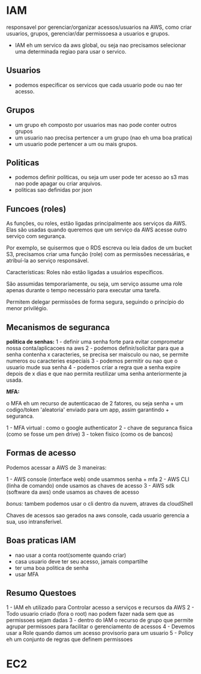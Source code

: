 # IAM

responsavel por gerenciar/organizar acessos/usuarios na AWS, como criar usuarios, grupos, gerenciar/dar permissoesa a usuarios e grupos.

- IAM eh um servico da aws global, ou seja nao precisamos selecionar uma determinada regiao para usar o servico.

## Usuarios

- podemos especificar os servicos que cada usuario pode ou nao ter acesso.

## Grupos
- um grupo eh composto por usuarios mas nao pode conter outros grupos
- um usuario nao precisa pertencer a um grupo (nao eh uma boa pratica)
- um usuario pode pertencer a um ou mais grupos.

## Politicas
- podemos definir politicas, ou seja um user pode ter acesso ao s3 mas nao pode apagar ou criar arquivos.
- politicas sao definidas por json

## Funcoes (roles)

As funções, ou roles, estão ligadas principalmente aos serviços da AWS. Elas são usadas quando queremos que um serviço da AWS acesse outro serviço com segurança.

Por exemplo, se quisermos que o RDS escreva ou leia dados de um bucket S3, precisamos criar uma função (role) com as permissões necessárias, e atribuí-la ao serviço responsável.

Características:
Roles não estão ligadas a usuários específicos.

São assumidas temporariamente, ou seja, um serviço assume uma role apenas durante o tempo necessário para executar uma tarefa.

Permitem delegar permissões de forma segura, seguindo o princípio do menor privilégio.


## Mecanismos de seguranca

**politica de senhas:**
1 - definir uma senha forte para evitar comprometar nossa conta/aplicacoes na aws
2 - podemos definir/solicitar para que a senha contenha x caracteries, se precisa ser maisculo ou nao, se permite numeros ou caracteries especiais
3 - podemos permitir ou nao que o usuario mude sua senha
4 - podemos criar a regra que a senha expire depois de x dias e que nao permita reutilizar uma senha anteriormente ja usada.

**MFA:**
 
 o MFA eh um recurso de autenticacao de 2 fatores, ou seja senha + um codigo/token 'aleatoria' enviado para um app, assim garantindo + seguranca.

 1 - MFA virtual : como o google authenticator
 2 - chave de seguranca fisica (como se fosse um pen drive)
 3 - token fisico (como os de bancos)

 ## Formas de acesso

 Podemos acessar a AWS de 3 maneiras:

 1 - AWS console (interface web) onde usammos senha + mfa
 2 - AWS CLI (linha de comando) onde usamos as chaves de acesso
 3 - AWS sdk (software da aws) onde usamos as chaves de acesso

 **bonus*:* tambem podemos usar o cli dentro da nuvem, atraves da cloudShell

 Chaves de acessos sao gerados na aws console, cada usuario gerencia a sua, uso intransferivel.

## Boas praticas IAM

- nao usar a conta root(somente quando criar)
- casa usuario deve ter seu acesso, jamais compartilhe
- ter uma boa politica de senha
- usar MFA


## Resumo Questoes

1 - IAM eh utilizado para Controlar acesso a serviços e recursos da AWS
2 - Todo usuario criado (fora o root) nao podem fazer nada sem que as permissoes sejam dadas
3 - dentro do IAM o recurso de grupo que permite agrupar permissoes para facilitar o gerenciamento de acessos
4 - Devemos usar a Role quando damos um acesso provisorio para um usuario
5 - Policy eh um conjunto de regras que definem permissoes


# EC2


